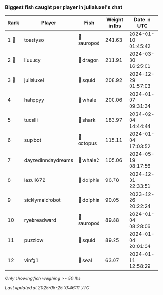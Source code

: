 ### Biggest fish caught per player in julialuxel's chat
| Rank | Player | Fish | Weight in lbs | Date in UTC |
|------|--------|-----------|---------|-----|
| 1 🥇  | toastyso | 🦕 sauropod | 241.63 | 2024-01-10 01:45:42 |
| 2 🥈  | lluuucy | 🐉 dragon | 211.91 | 2024-03-30 16:25:01 |
| 3 🥉  | julialuxel | 🦑 squid | 208.92 | 2024-12-29 01:57:03 |
| 4  | hahppyy | 🐳 whale | 200.06 | 2024-01-07 09:31:34 |
| 5  | tucelli | 🦈 shark | 183.97 | 2024-02-04 14:44:44 |
| 6  | supibot | 🐙 octopus | 115.11 | 2024-01-04 17:03:52 |
| 7  | dayzedinndaydreams | 🐋 whale2 | 105.06 | 2024-05-19 08:17:56 |
| 8  | lazuli672 | 🐬 dolphin | 96.78 | 2024-12-31 22:33:51 |
| 9  | sicklymaidrobot | 🐬 dolphin | 90.05 | 2023-12-26 20:22:24 |
| 10  | ryebreadward | 🦕 sauropod | 89.88 | 2024-01-04 08:28:06 |
| 11  | puzzlow | 🦑 squid | 89.25 | 2024-01-04 20:01:34 |
| 12  | vinfg1 | 🦭 seal | 63.07 | 2024-01-11 12:58:29 |

_Only showing fish weighing >= 50 lbs_

_Last updated at 2025-05-25 10:46:11 UTC_